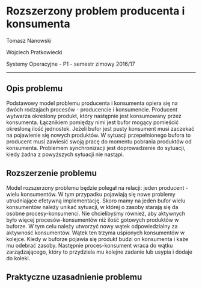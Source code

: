 Rozszerzony problem producenta i konsumenta
=======================

Tomasz Nanowski 

Wojciech Pratkowiecki

Systemy Operacyjne - P1 - semestr zimowy 2016/17

----------

Opis problemu
-------------

Podstawowy model problemu producenta i konsumenta opiera się na dwóch rodzajach procesów - producencie i konsumencie. Producent wytwarza określony produkt, który następnie jest konsumowany przez konsumenta. Łącznikiem pomiędzy nimi jest bufor mogący pomieścić określoną ilość jednostek. Jeżeli bufor jest pusty konsument musi zaczekać na pojawienie się nowych produktów. W sytuacji przepełnionego bufora to producent musi zawiesić swoją pracę do momentu pobrania produktów od konsumenta. Problemem synchronizacji jest doprowadzenie do sytuacji, kiedy żadna z powyższych sytuacji nie nastąpi.

Rozszerzenie problemu
----------------------------------

Model rozszerzony problemu będzie polegał na relacji: jeden producent - wielu konsumentów. W tym przypadku pojawiają się nowe problemy utrudniające efetywną implementację. Skoro mamy na jeden bufor wielu konsumentów należy unikać sytuacji, w której o zasoby starają się da osobne procesy-konsumenci. Nie chcielibyśmy również, aby aktywnych było więcej procesów-konsumentów niż ilość gotowych produktów w buforze. W tym celu należy utworzyć nowy wątek odpowiedzialny za aktywność konsumentów. Wątek ten trzyma uśpionych konsumentów w kolejce. Kiedy w buforze pojawia się produkt budzi on konsumenta i każe mu odebrać zasoby. Następnie proces-konsument wraca do wątku zarządzającego, który to przydziela mu kolejne zadanie lub usypia i dodaje do koleki.

Praktyczne uzasadnienie problemu
----------------------------------
